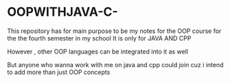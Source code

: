 # OOPWITHJAVA-C-
This repository has for main purpose to be my notes for the OOP course for the the fourth semester in my school 
It is only for JAVA AND CPP

However , other OOP languages can be integrated into it as well 

But anyone who wanna work with me on java and cpp could join cuz i intend to add more than just OOP concepts 
